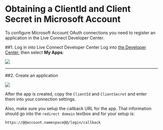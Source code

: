 # Obtaining a ClientId and Client Secret in Microsoft Account

To configure Microsoft Account OAuth connections you need to register an application in the Live Connect Developer Center.

##1. Log in into Live Connect Developer Center
Log into [the Developer Center](https://account.live.com/developers/applications), then select __My Apps__:

![](@@env.MEDIA_URL@@/articles/connections/microsoft-account/ma-portal-1.png)

---

##2. Create an application

![](@@env.MEDIA_URL@@/articles/connections/microsoft-account/ma-portal-2.png)

After the app is created, copy the `ClientId` and `ClientSecret` and enter them into your connection settings.

Also, make sure you setup the callback URL for the app. That information should go into the `redirect domain` textbox and for your setup is:

	https://@@account.namespace@@/login/callback
